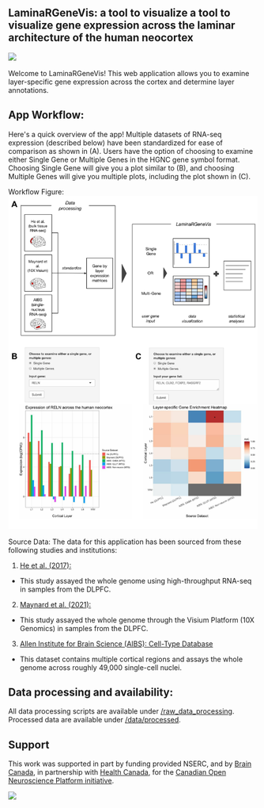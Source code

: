 ## LaminaRGeneVis: a tool to visualize a tool to visualize gene expression across the laminar architecture of the human neocortex
[<img src="https://img.shields.io/badge/Supported%20by-%20CONP%2FPCNO-red?link=https://conp.ca/">](https://conp.ca/)
<!---[![DOI:<your number>](http://img.shields.io/badge/DOI-<your number>-<colour hexcode>.svg)](<doi link>)--->

Welcome to LaminaRGeneVis! 
This web application allows you to examine layer-specific gene expression across the cortex and determine layer annotations.

## App Workflow:
Here's a quick overview of the app! Multiple datasets of RNA-seq expression (described below) have been standardized for ease of comparison as shown in (A). Users have the option of choosing to examine either Single Gene or Multiple Genes in the HGNC gene symbol format. Choosing Single Gene will give you a plot similar to (B), and choosing Multiple Genes will give you multiple plots, including the plot shown in (C).

Workflow Figure:
![Workflow Figure](https://github.com/ethanhkim/laminargenevis/blob/master/www/pageFigure.png)

Source Data:
The data for this application has been sourced from these following studies and institutions:

1. [He et al. (2017): ](https://pubmed.ncbi.nlm.nih.gov/28414332/) 
  * This study assayed the whole genome using high-throughput RNA-seq in samples from the DLPFC.
2. [Maynard et al. (2021): ](https://www.nature.com/articles/s41593-020-00787-0) 
  * This study assayed the whole genome through the Visium Platform (10X Genomics) in samples from the DLPFC.
3. [Allen Institute for Brain Science (AIBS): Cell-Type Database](https://portal.brain-map.org/atlases-and-data/rnaseq/human-multiple-cortical-areas-smart-seq)
  * This dataset contains multiple cortical regions and assays the whole genome across roughly 49,000 single-cell nuclei.


## Data processing and availability:

All data processing scripts are available under [/raw_data_processing](https://github.com/ethanhkim/laminargenevis/tree/master/raw_data_processing). Processed data are available under [/data/processed](https://github.com/ethanhkim/laminargenevis/tree/master/data/processed). 

## Support
This work was supported in part by funding provided NSERC, and by [Brain Canada](https://braincanada.ca/), in partnership with [Health Canada](https://www.canada.ca/en/health-canada.html), for the [Canadian Open Neuroscience Platform initiative](https://conp.ca/).


[<img src=”https://conp.ca/wp-content/uploads/elementor/thumbs/logo-2-o5e91uhlc138896v1b03o2dg8nwvxyv3pssdrkjv5a.png”>](https://conp.ca/)
